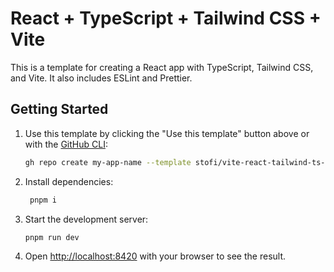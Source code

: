 # React + TypeScript + Tailwind CSS + Vite

This is a template for creating a React app with TypeScript, Tailwind CSS, and Vite. It also includes ESLint and Prettier.

## Getting Started
1. Use this template by clicking the "Use this template" button above or with the [GitHub CLI](https://cli.github.com/):
   ```sh
   gh repo create my-app-name --template stofi/vite-react-tailwind-ts-template
   ```
2. Install dependencies:
   ```sh
    pnpm i
    ```
3. Start the development server:
    ```sh
    pnpm run dev
    ```
4. Open [http://localhost:8420](http://localhost:8420) with your browser to see the result.

